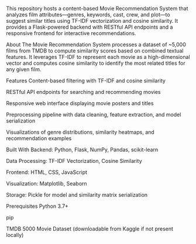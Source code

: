 This repository hosts a content-based Movie Recommendation System that analyzes film attributes—genres, keywords, cast, crew, and plot—to suggest similar titles using TF-IDF vectorization and cosine similarity. It provides a Flask-powered backend with RESTful API endpoints and a responsive frontend for interactive recommendations.


About
The Movie Recommendation System processes a dataset of ~5,000 films from TMDB to compute similarity scores based on combined textual features. It leverages TF-IDF to represent each movie as a high-dimensional vector and computes cosine similarity to identify the most related titles for any given film.

Features
Content-based filtering with TF-IDF and cosine similarity

RESTful API endpoints for searching and recommending movies

Responsive web interface displaying movie posters and titles

Preprocessing pipeline with data cleaning, feature extraction, and model serialization

Visualizations of genre distributions, similarity heatmaps, and recommendation examples

Built With
Backend: Python, Flask, NumPy, Pandas, scikit-learn

Data Processing: TF-IDF Vectorization, Cosine Similarity

Frontend: HTML, CSS, JavaScript

Visualization: Matplotlib, Seaborn

Storage: Pickle for model and similarity matrix serialization

Prerequisites
Python 3.7+

pip 

TMDB 5000 Movie Dataset (downloadable from Kaggle if not present locally)
